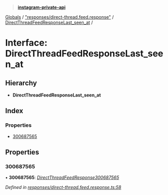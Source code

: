 > **[instagram-private-api](../README.md)**

[Globals](../globals.md) / ["responses/direct-thread.feed.response"](../modules/_responses_direct_thread_feed_response_.md) / [DirectThreadFeedResponseLast_seen_at](_responses_direct_thread_feed_response_.directthreadfeedresponselast_seen_at.md) /

# Interface: DirectThreadFeedResponseLast_seen_at

## Hierarchy

* **DirectThreadFeedResponseLast_seen_at**

## Index

### Properties

* [300687565](_responses_direct_thread_feed_response_.directthreadfeedresponselast_seen_at.md#300687565)

## Properties

###  300687565

• **300687565**: *[DirectThreadFeedResponse300687565](_responses_direct_thread_feed_response_.directthreadfeedresponse300687565.md)*

*Defined in [responses/direct-thread.feed.response.ts:58](https://github.com/Nerixyz/instagram-private-api/blob/e5037ee/src/responses/direct-thread.feed.response.ts#L58)*
